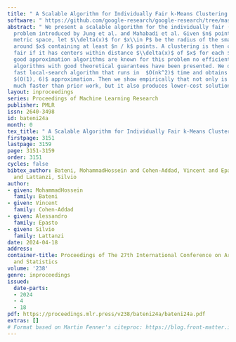 ```yaml
---
title: " A Scalable Algorithm for Individually Fair k-Means Clustering "
software: " https://github.com/google-research/google-research/tree/master/individually_fair_clustering/ "
abstract: " We present a scalable algorithm for the individually fair ($p$, $k$)-clustering
  problem introduced by Jung et al. and Mahabadi et al. Given $n$ points $P$ in a
  metric space, let $\\delta(x)$ for $x\\in P$ be the radius of the smallest ball
  around $x$ containing at least $n / k$ points. A clustering is then called individually
  fair if it has centers within distance $\\delta(x)$ of $x$ for each $x\\in P$. While
  good approximation algorithms are known for this problem no efficient practical
  algorithms with good theoretical guarantees have been presented. We design the first
  fast local-search algorithm that runs in  $O(nk^2)$ time and obtains a bicriteria
  $(O(1), 6)$ approximation. Then we show empirically that not only is our algorithm
  much faster than prior work, but it also produces lower-cost solutions. "
layout: inproceedings
series: Proceedings of Machine Learning Research
publisher: PMLR
issn: 2640-3498
id: bateni24a
month: 0
tex_title: " A Scalable Algorithm for Individually Fair k-Means Clustering "
firstpage: 3151
lastpage: 3159
page: 3151-3159
order: 3151
cycles: false
bibtex_author: Bateni, MohammadHossein and Cohen-Addad, Vincent and Epasto, Alessandro
  and Lattanzi, Silvio
author:
- given: MohammadHossein
  family: Bateni
- given: Vincent
  family: Cohen-Addad
- given: Alessandro
  family: Epasto
- given: Silvio
  family: Lattanzi
date: 2024-04-18
address:
container-title: Proceedings of The 27th International Conference on Artificial Intelligence
  and Statistics
volume: '238'
genre: inproceedings
issued:
  date-parts:
  - 2024
  - 4
  - 18
pdf: https://proceedings.mlr.press/v238/bateni24a/bateni24a.pdf
extras: []
# Format based on Martin Fenner's citeproc: https://blog.front-matter.io/posts/citeproc-yaml-for-bibliographies/
---
```

